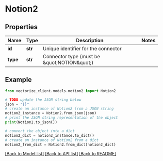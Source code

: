 # Notion2


## Properties

Name | Type | Description | Notes
------------ | ------------- | ------------- | -------------
**id** | **str** | Unique identifier for the connector | 
**type** | **str** | Connector type (must be \&quot;NOTION\&quot;) | 

## Example

```python
from vectorize_client.models.notion2 import Notion2

# TODO update the JSON string below
json = "{}"
# create an instance of Notion2 from a JSON string
notion2_instance = Notion2.from_json(json)
# print the JSON string representation of the object
print(Notion2.to_json())

# convert the object into a dict
notion2_dict = notion2_instance.to_dict()
# create an instance of Notion2 from a dict
notion2_from_dict = Notion2.from_dict(notion2_dict)
```
[[Back to Model list]](../README.md#documentation-for-models) [[Back to API list]](../README.md#documentation-for-api-endpoints) [[Back to README]](../README.md)


